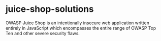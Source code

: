 # juice-shop-solutions
OWASP Juice Shop is an intentionally insecure web application written entirely in JavaScript which encompasses the entire range of OWASP Top Ten and other severe security flaws.
